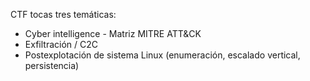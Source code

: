CTF tocas tres temáticas:
- Cyber intelligence - Matriz MITRE ATT&CK
- Exfiltración / C2C
- Postexplotación de sistema Linux (enumeración, escalado vertical, persistencia)
